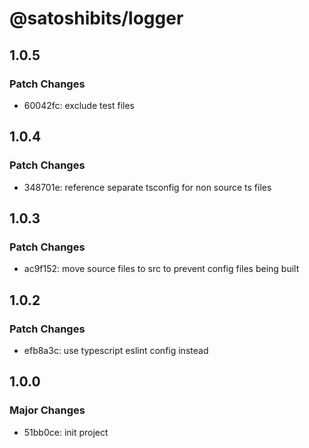 # @satoshibits/logger

## 1.0.5

### Patch Changes

- 60042fc: exclude test files

## 1.0.4

### Patch Changes

- 348701e: reference separate tsconfig for non source ts files

## 1.0.3

### Patch Changes

- ac9f152: move source files to src to prevent config files being built

## 1.0.2

### Patch Changes

- efb8a3c: use typescript eslint config instead

## 1.0.0

### Major Changes

- 51bb0ce: init project
